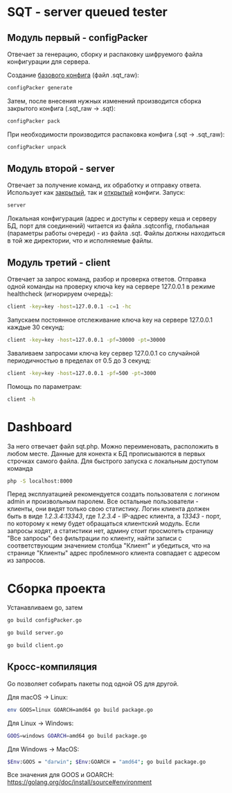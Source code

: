 # SQT - server queued tester 
## Модуль первый - configPacker 
Отвечает за генерацию, сборку и распаковку шифруемого файла конфигурации для сервера. 
 
Создание [базового конфига](https://github.com/facilisdes/sqt/tree/master/docs/closed_config.md) (файл .sqt_raw): 
```bash
configPacker generate
```
Затем, после внесения нужных изменений производится сборка закрытого конфига (.sqt_raw → .sqt): 
```bash
configPacker pack
```
При необходимости производится распаковка конфига (.sqt → .sqt_raw): 
```bash
configPacker unpack
```
 
## Модуль второй - server 
Отвечает за получение команд, их обработку и отправку ответа. 
Использует как [закрытый](https://github.com/facilisdes/sqt/tree/master/docs/closed_config.md), так и [открытый](https://github.com/facilisdes/sqt/tree/master/docs/open_config.md) конфиги.
Запуск: 
```bash
server
```
Локальная конфигурация (адрес и доступы к серверу кеша и серверу БД, порт для соединений) читается из файла .sqtconfig, глобальная (параметры работы очереди) - из файла .sqt. Файлы должны находиться в той же директории, что и исполняемые файлы. 

## Модуль третий - client 
Отвечает за запрос команд, разбор и проверка ответов.
Отправка одной команды на проверку ключа key на сервере 127.0.0.1 в режиме healthcheck (игнорируем очередь):
```bash
client -key=key -host=127.0.0.1 -с=1 -hc
```
Запускаем постоянное отслеживание ключа key на сервере 127.0.0.1 каждые 30 секунд:
```bash
client -key=key -host=127.0.0.1 -pf=30000 -pt=30000
```
Заваливаем запросами ключа key сервер 127.0.0.1 со случайной периодичностью в пределах от 0.5 до 3 секунд:
```bash
client -key=key -host=127.0.0.1 -pf=500 -pt=3000
```
Помощь по параметрам:
```bash
client -h
```
# Dashboard  
За него отвечает файл sqt.php. Можно переименовать, расположить в любом месте. Данные для конекта к БД прописываются в первых строчках самого файла. Для быстрого запуска с локальным доступом команда
```bash
php -S localhost:8000
```
Перед эксплуатацией рекомендуется создать пользователя с логином admin и произвольным паролем. Все остальные пользователи - клиенты, они видят только свою статистику. Логин клиента должен быть в виде _1.2.3.4:13343_, где _1.2.3.4_ - IP-адрес клиента, а _13343_ - порт, по которому к нему будет обращаться клиентский модуль. Если запросы ходят, а статистики нет, админу стоит просмотеть страницу "Все запросы" без фильтрации по клиенту, найти записи с соответствующим значением столбца "Клиент" и убедиться, что на странице "Клиенты" адрес проблемного клиента совпадает с адресом из запросов.

# Сборка проекта
Устанавливаем go, затем 
```bash
go build configPacker.go
```

```bash
go build server.go
```

```bash
go build client.go
```
## Кросс-компиляция
Go позволяет собирать пакеты под одной OS для другой. 

Для macOS → Linux:
```bash
env GOOS=linux GOARCH=amd64 go build package.go
```
Для Linux → Windows:
```bash
GOOS=windows GOARCH=amd64 go build package.go
```
Для Windows → MacOS:
```bash
$Env:GOOS = "darwin"; $Env:GOARCH = "amd64"; go build package.go
```
Все значения для GOOS и GOARCH: https://golang.org/doc/install/source#environment 

